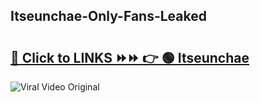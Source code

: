 
 ## Itseunchae-Only-Fans-Leaked

# <h2><a href="https://clipsfans.com/Itseunchae&ref=git">🔗 Click to LINKS ⏩⏩ 👉 🟢 Itseunchae </a></h2>

<a href="https://clipsfans.com/Itseunchae&ref=git" rel="nofollow" data-target="animated-image.originalLink"><img src="https://i.ibb.co.com/xMMVF88/686577567.gif" alt="Viral Video Original" style="max-width: 100%; display: inline-block;" data-target="animated-image.originalImage"></a>
